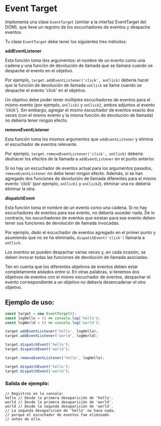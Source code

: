 # Event Target

Implementa una clase `EventTarget` (similar a la interfaz EventTarget del DOM), que lleve un registro de los escuchadores de eventos y despache eventos.

Tu clase `EventTarget` debe tener los siguientes tres métodos:

**addEventListener**

Esta función toma dos argumentos: el nombre de un evento como una cadena y una función de devolución de llamada que se llamará cuando se despache el evento en el objetivo.

Por ejemplo, `target.addEventListener('click', onClick)` debería hacer que la función de devolución de llamada `onClick` se llame cuando se despache el evento 'click' en el objetivo.

Un objetivo debe poder tener múltiples escuchadores de eventos para el mismo evento (por ejemplo, `onClick1` y `onClick2`, ambos adjuntos al evento 'click'). Sin embargo, agregar el mismo escuchador de eventos exacto dos veces (con el mismo evento y la misma función de devolución de llamada) no debería tener ningún efecto.

**removeEventListener**

Esta función toma los mismos argumentos que `addEventListener` y elimina el escuchador de eventos relevante.

Por ejemplo, `target.removeEventListener('click', onClick)` debería deshacer los efectos de la llamada a `addEventListener` en el punto anterior.

Si no hay un escuchador de eventos actual para los argumentos pasados, `removeEventListener` no debe tener ningún efecto. Además, si se han agregado dos funciones de devolución de llamada diferentes para el mismo evento 'click' (por ejemplo, `onClick1` y `onClick2`), eliminar una no debería eliminar la otra.

**dispatchEvent**

Esta función toma el nombre de un evento como una cadena. Si no hay escuchadores de eventos para ese evento, no debería suceder nada. De lo contrario, los escuchadores de eventos que existan para ese evento deben tener sus funciones de devolución de llamada invocadas.

Por ejemplo, dado el escuchador de eventos agregado en el primer punto y asumiendo que no se ha eliminado, `dispatchEvent('click')` llamaría a `onClick`.

Los eventos se pueden despachar varias veces y, en cada ocasión, se deben invocar todas las funciones de devolución de llamada asociadas.

Ten en cuenta que los diferentes objetivos de eventos deben estar completamente aislados entre sí. En otras palabras, si tenemos dos objetivos de eventos con el mismo escuchador de eventos, despachar el evento correspondiente a un objetivo no debería desencadenar el otro objetivo.

## Ejemplo de uso:

```javascript
const target = new EventTarget();
const logHello = () => console.log('hello');
const logWorld = () => console.log('world');

target.addEventListener('hello', logHello);
target.addEventListener('world', logWorld);

target.dispatchEvent('hello');
target.dispatchEvent('world');

target.removeEventListener('hello', logHello);

target.dispatchEvent('hello');
target.dispatchEvent('world');
```

### Salida de ejemplo:

```
// Registros en la consola:
hello // Desde la primera desaparición de 'hello'.
world // Desde la primera desaparición de 'world'.
world // Desde la segunda desaparición de 'world'.
// La segunda desaparición de 'hello' no hace nada,
// porque el escuchador de eventos fue eliminado
// antes de ella.
```